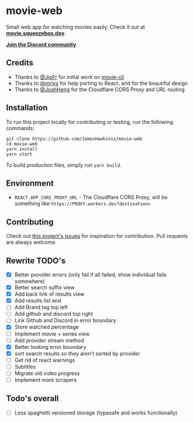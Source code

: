 # movie-web

Small web app for watching movies easily. Check it out at **[movie.squeezebox.dev](https://movie.squeezebox.dev)**.

**[Join the Discord community](https://discord.gg/vXsRvye8BS)**

## Credits

- Thanks to [@JipFr](https://github.com/JipFr) for initial work on [movie-cli](https://github.com/JipFr/movie-cli)
- Thanks to [@mrjvs](https://github.com/mrjvs) for help porting to React, and for the beautiful design
- Thanks to [@JoshHeng](https://github.com/JoshHeng/) for the Cloudflare CORS Proxy and URL routing

## Installation

To run this project locally for contributing or testing, run the following commands:

```
git clone https://github.com/JamesHawkinss/movie-web
cd movie-web
yarn install
yarn start
```

To build production files, simply run `yarn build`.

## Environment

- `REACT_APP_CORS_PROXY_URL` - The Cloudflare CORS Proxy, will be something like `https://PROXY.workers.dev?destination=`

## Contributing

Check out [this project's issues](https://github.com/JamesHawkinss/movie-web/issues) for inspiration for contribution. Pull requests are always welcome.

## Rewrite TODO's

- [x] Better provider errors (only fail if all failed, show individual fails somewhere)
- [x] Better search suffix view
- [x] Add back link of results view
- [x] Add results list end
- [ ] Add Brand tag top left
- [ ] Add github and discord top right
- [ ] Link Github and Discord in error boundary
- [x] Store watched percentage
- [ ] Implement movie + series view
- [ ] Add provider stream method
- [x] Better looking error boundary
- [x] sort search results so they aren't sorted by provider
- [ ] Get rid of react warnings
- [ ] Subtitles
- [ ] Migrate old video progress
- [ ] Implement more scrapers

## Todo's overall

- [ ] Less spaghetti versioned storage (typesafe and works functionally)
